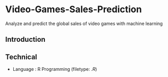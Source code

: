 # Video-Games-Sales-Prediction
Analyze and predict the global sales of video games with machine learning

## Introduction
 

## Technical 
- Language : R Programming (filetype: *.R*)  
